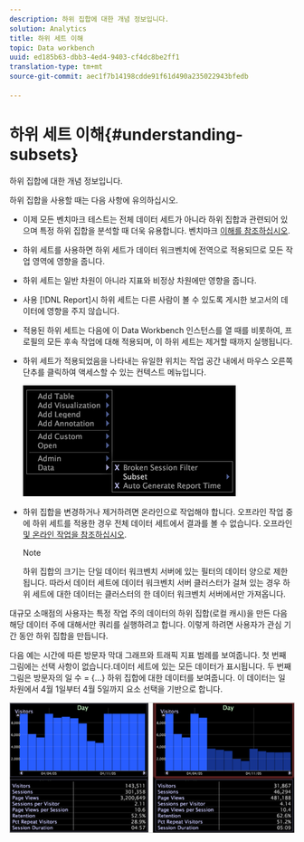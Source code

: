 ```yaml
---
description: 하위 집합에 대한 개념 정보입니다.
solution: Analytics
title: 하위 세트 이해
topic: Data workbench
uuid: ed185b63-dbb3-4ed4-9403-cf4dc8be2ff1
translation-type: tm+mt
source-git-commit: aec1f7b14198cdde91f61d490a235022943bfedb

---
```



# 하위 세트 이해{#understanding-subsets}

하위 집합에 대한 개념 정보입니다.

하위 집합을 사용할 때는 다음 사항에 유의하십시오.

* 이제 모든 벤치마크 테스트는 전체 데이터 세트가 아니라 하위 집합과 관련되어 있으며 특정 하위 집합을 분석할 때 더욱 유용합니다. 벤치마크 [이해를 참조하십시오](../../../../home/c-get-started/c-vis/c-ustd-benchmks.md#concept-c7b0f4102e92458096f8c4765cbe2914).
* 하위 세트를 사용하면 하위 세트가 데이터 워크벤치에 전역으로 적용되므로 모든 작업 영역에 영향을 줍니다.
* 하위 세트는 일반 차원이 아니라 지표와 비정상 차원에만 영향을 줍니다.
* 사용 [!DNL Report]시 하위 세트는 다른 사람이 볼 수 있도록 게시한 보고서의 데이터에 영향을 주지 않습니다.
* 적용된 하위 세트는 다음에 이 Data Workbench 인스턴스를 열 때를 비롯하여, 프로필의 모든 후속 작업에 대해 적용되며, 이 하위 세트는 제거할 때까지 실행됩니다.
* 하위 세트가 적용되었음을 나타내는 유일한 위치는 작업 공간 내에서 마우스 오른쪽 단추를 클릭하여 액세스할 수 있는 컨텍스트 메뉴입니다.

   ![](assets/mnu_Subset.png)

* 하위 집합을 변경하거나 제거하려면 온라인으로 작업해야 합니다. 오프라인 작업 중에 하위 세트를 적용한 경우 전체 데이터 세트에서 결과를 볼 수 없습니다. 오프라인 [및 온라인 작업을 참조하십시오](../../../../home/c-get-started/c-off-on.md#concept-cef8758ede044b18b3558376c5eb9f54).

   >[!NOTE]
   >
   >하위 집합의 크기는 단일 데이터 워크벤치 서버에 있는 필터의 데이터 양으로 제한됩니다. 따라서 데이터 세트에 데이터 워크벤치 서버 클러스터가 걸쳐 있는 경우 하위 세트에 대한 데이터는 클러스터의 한 데이터 워크벤치 서버에서만 가져옵니다.

대규모 소매점의 사용자는 특정 작업 주의 데이터의 하위 집합(로컬 캐시)을 만든 다음 해당 데이터 주에 대해서만 쿼리를 실행하려고 합니다. 이렇게 하려면 사용자가 관심 기간 동안 하위 집합을 만듭니다.

다음 예는 시간에 따른 방문자 막대 그래프와 트래픽 지표 범례를 보여줍니다. 첫 번째 그림에는 선택 사항이 없습니다.데이터 세트에 있는 모든 데이터가 표시됩니다. 두 번째 그림은 방문자의 일 수 = {...} 하위 집합에 대한 데이터를 보여줍니다. 이 데이터는 일 차원에서 4월 1일부터 4월 5일까지 요소 선택을 기반으로 합니다.

![](assets/client-sub1.png)

